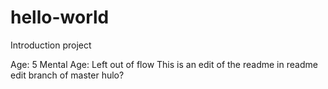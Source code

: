 # hello-world
Introduction project

Age: 5 Mental Age: Left out of flow
This is an edit of the readme in readme edit branch of master
hulo?
